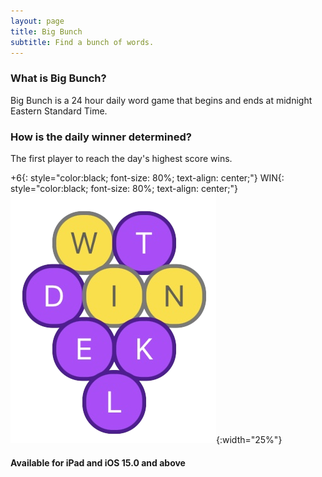 ```yaml
---
layout: page
title: Big Bunch
subtitle: Find a bunch of words.
---
```


### What is Big Bunch?

Big Bunch is a 24 hour daily word game that begins and ends at midnight Eastern Standard Time.

### How is the daily winner determined?

The first player to reach the day's highest score wins.

+6{: style="color:black; font-size: 80%; text-align: center;"}
WIN{: style="color:black; font-size: 80%; text-align: center;"}
![](/assets/img/bigBunch_win.png#center){:width="25%"}

#### Available for iPad and iOS 15.0 and above
